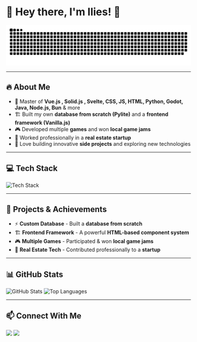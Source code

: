 <h1 align="start">👋 Hey there, I'm Ilies! 🚀</h1>

<p align="start">
  <img src="https://raw.githubusercontent.com/Platane/snk/output/github-contribution-grid-snake.svg" alt="GitHub Snake Animation" />
</p>

---

## 🔥 About Me  
- 🎨 Master of **Vue.js , Solid.js , Svelte, CSS, JS, HTML, Python, Godot, Java, Node.js, Bun** & more  
- 🏗️ Built my own **database from scratch (Pylite)** and a **frontend framework (Vanilla.js)**  
- 🎮 Developed multiple **games** and won **local game jams**  
- 🏢 Worked professionally in a **real estate startup**  
- 🌟 Love building innovative **side projects** and exploring new technologies  

---

## 💻 Tech Stack  

<p align="start">
  <img src="https://skillicons.dev/icons?i=ts,html,css,js,svelte,solidjs,python,java,c,cpp,cs,kotlin,nodejs,bun,sqlite,mongodb,postgresql,godot,git,linux,vue,nuxt" alt="Tech Stack" />
</p>

---

## 🚀 Projects & Achievements  
- ⚡ **Custom Database** - Built a **database from scratch**  
- 🏗️ **Frontend Framework** - A powerful **HTML-based component system**  
- 🎮 **Multiple Games** - Participated & won **local game jams**  
- 🏢 **Real Estate Tech** - Contributed professionally to a **startup**  

---

## 📊 GitHub Stats  

<p align="start">
  <img src="https://github-readme-stats.vercel.app/api?username=ilify&show_icons=true&theme=radical" height="150" alt="GitHub Stats" />
  <img src="https://github-readme-stats.vercel.app/api/top-langs/?username=ilify&layout=compact&theme=radical" height="150" alt="Top Languages" />
</p>

---

## 📫 Connect With Me  
<p align="start">
  <a href="https://github.com/ilify"><img src="https://img.shields.io/badge/GitHub-100000?style=for-the-badge&logo=github&logoColor=white"></a>
  <a href="mailto:iliesmraihia@gmail.com"><img src="https://img.shields.io/badge/Email-D14836?style=for-the-badge&logo=gmail&logoColor=white"></a>
</p>
